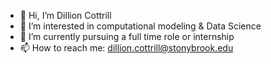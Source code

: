 - 👋 Hi, I’m Dillion Cottrill
- 👀 I’m interested in computational modeling & Data Science
- 🌱 I’m currently pursuing a full time role or internship
- 📫 How to reach me: dillion.cottrill@stonybrook.edu

<!---
ultimatetau/ultimatetau is a ✨ special ✨ repository because its `README.md` (this file) appears on your GitHub profile.
You can click the Preview link to take a look at your changes.
--->

